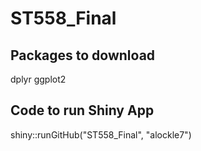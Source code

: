 # ST558_Final

## Packages to download
dplyr
ggplot2

## Code to run Shiny App
shiny::runGitHub("ST558_Final", "alockle7")